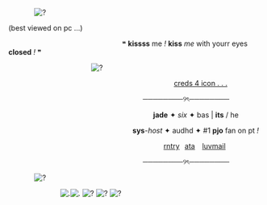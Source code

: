 ⠀⠀⠀⠀⠀![?](https://64.media.tumblr.com/d7605a8ed49a8fa228909905ccdf5088/cd39364fab4ed5bf-50/s640x960/c3f2a34c043cd888d7e4f002b80215aa6f27ec37.pnj)

(best viewed on pc ...)
⠀⠀⠀

⠀⠀⠀⠀⠀⠀⠀⠀⠀⠀⠀⠀⠀⠀⠀⠀⠀⠀⠀⠀⠀⠀❝ **kissss** me *!* **kiss** *me* with yourr eyes **closed** *!* ❞ 
⠀⠀
⠀

⠀⠀⠀⠀⠀⠀⠀⠀⠀⠀⠀⠀⠀⠀⠀⠀![?](https://64.media.tumblr.com/30d1e30cd0449cc1b3b6511026830db2/452d2c753c8897c8-89/s500x750/ae900435a784f4cd90b60642ab942539a03bf60e.gif)⠀⠀⠀⠀⠀⠀

⠀⠀⠀⠀⠀⠀⠀⠀⠀⠀⠀⠀⠀⠀⠀⠀⠀⠀⠀⠀⠀⠀⠀⠀⠀⠀⠀⠀⠀⠀⠀⠀[creds  4 icon . . .](https://www.tumblr.com/boygirl-club/748397427586924544/simon-and-betty-dark-academia-graphics?source=share)

⠀⠀⠀⠀⠀⠀⠀⠀⠀⠀⠀⠀⠀⠀⠀⠀⠀⠀⠀⠀⠀⠀⠀⠀⠀⠀────────୨ৎ────────

⠀⠀⠀⠀⠀⠀⠀⠀⠀⠀⠀⠀⠀⠀⠀⠀⠀⠀⠀⠀⠀⠀⠀⠀⠀⠀⠀⠀**jade** ✦ *six* ✦ bas | **its** / he

⠀⠀⠀⠀⠀⠀⠀⠀⠀⠀⠀⠀⠀⠀⠀⠀⠀⠀⠀⠀⠀⠀⠀⠀**sys**-*host* ✦ audhd ✦ #1 **pjo** fan on pt *!*

⠀⠀⠀⠀⠀⠀⠀⠀⠀⠀⠀⠀⠀⠀⠀⠀⠀⠀⠀⠀⠀⠀⠀⠀⠀⠀⠀⠀⠀⠀[rntry](https://rentry.co/-splashwave)⠀[ata](https://lovemari.atabook.org)⠀ [luvmail](https://jadezlovemail.straw.page/)⠀⠀⠀

⠀⠀⠀⠀⠀⠀⠀⠀⠀⠀⠀⠀⠀⠀⠀⠀⠀⠀⠀⠀⠀⠀⠀⠀⠀⠀────────୨ৎ────────

⠀⠀⠀⠀⠀![?](https://64.media.tumblr.com/d7605a8ed49a8fa228909905ccdf5088/cd39364fab4ed5bf-50/s640x960/c3f2a34c043cd888d7e4f002b80215aa6f27ec37.pnj)

⠀⠀⠀⠀⠀⠀⠀⠀⠀⠀![.](https://64.media.tumblr.com/b34639f51c5e76654c0565b98b613205/745b76180fc561c4-5e/s100x200/b28160942286fec68ce7fc1cf3118d52714776db.jpg)![.](https://64.media.tumblr.com/fa0d223b5b76d4762f5b840ffe55a2bd/a9a7655732edd5c6-78/s100x200/d020922496d3f45086dd968eb0ed906f4e890b68.gif) ![?](https://64.media.tumblr.com/b73a1d932af90c67065eadfb1f88df35/9cf984d66502401c-35/s100x200/fc7c684c681b165445f43064583db874883f4ab1.pnj) ![?](https://64.media.tumblr.com/fb2f0726adaca9614f9d59104cda700f/9cf984d66502401c-fb/s100x200/c8f4258a8b1db068419ef8b2f225d8633a1a29be.pnj) ![?](https://64.media.tumblr.com/2b578923e194e43c5696848f0bc74886/6dabac9933529b92-3f/s100x200/93cea056e8667e5e90d4583d9d17f458c1e0db68.pnj)
